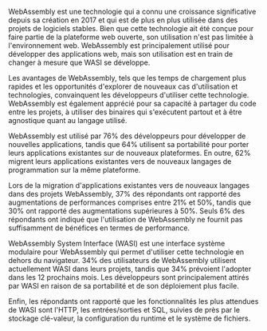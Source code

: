 WebAssembly est une technologie qui a connu une croissance significative depuis sa création en 2017 et qui est de plus en plus utilisée dans des projets de logiciels stables. Bien que cette technologie ait été conçue pour faire partie de la plateforme web ouverte, son utilisation n'est pas limitée à l'environnement web. WebAssembly est principalement utilisé pour développer des applications web, mais son utilisation est en train de changer à mesure que WASI se développe.

Les avantages de WebAssembly, tels que les temps de chargement plus rapides et les opportunités d'explorer de nouveaux cas d'utilisation et technologies, convainquent les développeurs d'utiliser cette technologie. WebAssembly est également apprécié pour sa capacité à partager du code entre les projets, à utiliser des binaires qui s'exécutent partout et à être agnostique quant au langage utilisé.

WebAssembly est utilisé par 76% des développeurs pour développer de nouvelles applications, tandis que 64% utilisent sa portabilité pour porter leurs applications existantes sur de nouveaux plateformes. En outre, 62% migrent leurs applications existantes vers de nouveaux langages de programmation sur la même plateforme.

Lors de la migration d'applications existantes vers de nouveaux langages dans des projets WebAssembly, 37% des répondants ont rapporté des augmentations de performances comprises entre 21% et 50%, tandis que 30% ont rapporté des augmentations supérieures à 50%. Seuls 6% des répondants ont indiqué que l'utilisation de WebAssembly ne fournit pas suffisamment de bénéfices en termes de performance.

WebAssembly System Interface (WASI) est une interface système modulaire pour WebAssembly qui permet d'utiliser cette technologie en dehors du navigateur. 34% des utilisateurs de WebAssembly utilisent actuellement WASI dans leurs projets, tandis que 34% prévoient l'adopter dans les 12 prochains mois. Les développeurs sont principalement attirés par WASI en raison de sa portabilité et de son déploiement plus facile.

Enfin, les répondants ont rapporté que les fonctionnalités les plus attendues de WASI sont l'HTTP, les entrées/sorties et SQL, suivies de près par le stockage clé-valeur, la configuration du runtime et le système de fichiers.